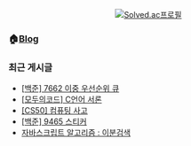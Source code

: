 <div align="center">
	
[![Solved.ac프로필](http://mazassumnida.wtf/api/v2/generate_badge?boj=dlwotjr3)](https://solved.ac/dlwotjr3)
	
</div>
	
### 🏠[Blog](https://ashrock.kr/)
### 최근 게시글
<!-- BLOG-POST-LIST:START -->
- [[백준] 7662 이중 우선순위 큐](https://ashrock.kr/%EC%95%8C%EA%B3%A0%EB%A6%AC%EC%A6%98/%EB%B0%B1%EC%A4%80-7662-%EC%9D%B4%EC%A4%91-%EC%9A%B0%EC%84%A0%EC%88%9C%EC%9C%84-%ED%81%90/)
- [[모두의코드] C언어 서론](https://ashrock.kr/%EA%B0%9C%EB%B0%9C%EC%A7%80%EC%8B%9D/%EC%94%B9%EC%96%B4%EB%A8%B9%EB%8A%94-C%EC%96%B8%EC%96%B4-%EC%84%9C%EB%A1%A0/)
- [[CS50] 컴퓨팅 사고](https://ashrock.kr/%EA%B0%9C%EB%B0%9C%EC%A7%80%EC%8B%9D/CS50-%EC%BB%B4%ED%93%A8%ED%8C%85-%EC%82%AC%EA%B3%A0/)
- [[백준] 9465 스티커](https://ashrock.kr/%EC%95%8C%EA%B3%A0%EB%A6%AC%EC%A6%98/%EB%B0%B1%EC%A4%80-9465-%EC%8A%A4%ED%8B%B0%EC%BB%A4/)
- [자바스크립트 알고리즘 : 이분검색](https://ashrock.kr/%EC%95%8C%EA%B3%A0%EB%A6%AC%EC%A6%98/%EC%9E%90%EB%B0%94%EC%8A%A4%ED%81%AC%EB%A6%BD%ED%8A%B8-%EC%95%8C%EA%B3%A0%EB%A6%AC%EC%A6%98-%EC%9D%B4%EB%B6%84%EA%B2%80%EC%83%89/)
<!-- BLOG-POST-LIST:END -->	
	

<!-- <img src="https://capsule-render.vercel.app/api?type=transparent&height=300&section=header&text=LEON&fontSize=90&fontColor:#111" /> -->
<!-- [![Top Langs](https://github-readme-stats.vercel.app/api/top-langs/?username=onlee3&layout=compact)](https://github.com/anuraghazra/github-readme-stats) -->
<!-- ![LeetCode stats](https://leetcode-stats-six.vercel.app/api?username=dlwotjr2) -->
<!-- [![Hits](https://hits.seeyoufarm.com/api/count/incr/badge.svg?url=https%3A%2F%2Fgithub.com%2Fonlee3%2Fhit-counter&count_bg=%2379C83D&title_bg=%23555555&icon=&icon_color=%23E7E7E7&title=hits&edge_flat=false)](https://hits.seeyoufarm.com) -->

